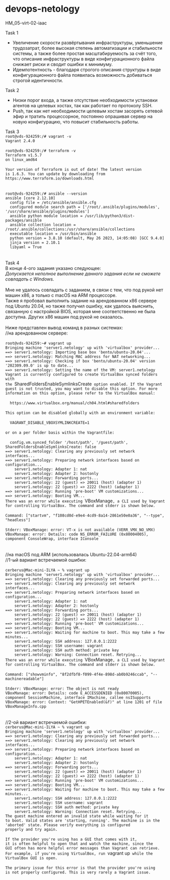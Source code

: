 # devops-netology
HM_05-virt-02-iaac

Task 1
-  Увеличение скорости развёртывания инфраструктуры, уменьшение трудозатрат, более высокая степень автоматизации и стабильности системы, а также более простая масштабируемость за счёт того, что описание инфраструктуры в виде конфигурационного файла снижает риски и сводит ошибки к минимуму.
- Идемпотентность - благодаря строгого описания структуры в виде конфигурационного файла появилась возможность добиваться строгой идентичности. 

Task 2
- Низки порог входа, а также отсутствие необходимости установки агентов на целевых хостах, так как работает по протоколу SSH. 
- Push, так как нет необходимости целевым хостам засорять сетевой эфир и тратить процессорное, постоянно опрашивая сервер на новую конфигурацию, что повысит стабильность работы.

Task 3 <br />
`root@vds-924259:/# vagrant -v` <br />
`Vagrant 2.4.0` <br />
 <br />
`root@vds-924259:/# terraform -v` <br />
`Terraform v1.5.7` <br />
`on linux_amd64` <br />
 <br />
`Your version of Terraform is out of date! The latest version` <br />
`is 1.6.3. You can update by downloading from https://www.terraform.io/downloads.html` <br />
 <br />
 <br />
`root@vds-924259:/# ansible --version` <br />
`ansible [core 2.12.10]` <br />
`  config file = /etc/ansible/ansible.cfg` <br />
`  configured module search path = ['/root/.ansible/plugins/modules', '/usr/share/ansible/plugins/modules']` <br />
`  ansible python module location = /usr/lib/python3/dist-packages/ansible` <br />
`  ansible collection location = /root/.ansible/collections:/usr/share/ansible/collections` <br />
`  executable location = /usr/bin/ansible` <br />
`  python version = 3.8.10 (default, May 26 2023, 14:05:08) [GCC 9.4.0]` <br />
`  jinja version = 2.10.1` <br />
`  libyaml = True` <br />
<br />
<br />
Task 4 <br />
В конце 4-ого задания указано следующее:<br />
*Допускается неполное выполнение данного задания если не сможете совладать с Windows.*<br />
<br />
Мне не удалось совладать с заданием, в связи с тем, что под рукой нет машин x86, а только с macOS на ARM процессоре.<br />
Также я пробовал выполнить задание на арендованном x86 сервере под Ubuntu 20.04, но также получил ошибку, как удалось выяснить, связанную с настройкой BIOS, которая мне соответственно не была доступна. Других x86 машин под рукой не оказалось.<br />
<br />
Ниже представлен вывод команд в разных системах:<br />
//на арендованном сервере:<br />
<br />
`root@vds-924259:~# vagrant up` <br />
`Bringing machine 'server1.netology' up with 'virtualbox' provider...` <br />
`==> server1.netology: Importing base box 'bento/ubuntu-20.04'...` <br />
`==> server1.netology: Matching MAC address for NAT networking...` <br />
`==> server1.netology: Checking if box 'bento/ubuntu-20.04' version '202309.09.0' is up to date...` <br />
`==> server1.netology: Setting the name of the VM: server1.netology` <br />
`Vagrant is currently configured to create VirtualBox synced folders with` <br />
`the `SharedFoldersEnableSymlinksCreate` option enabled. If the Vagrant` <br />
`guest is not trusted, you may want to disable this option. For more` <br />
`information on this option, please refer to the VirtualBox manual:` <br />
<br />
`  https://www.virtualbox.org/manual/ch04.html#sharedfolders` <br />
<br />
`This option can be disabled globally with an environment variable:` <br />
<br />
`  VAGRANT_DISABLE_VBOXSYMLINKCREATE=1` <br />
<br />
`or on a per folder basis within the Vagrantfile:` <br />
<br />
`  config.vm.synced_folder '/host/path', '/guest/path', SharedFoldersEnableSymlinksCreate: false` <br />
`==> server1.netology: Clearing any previously set network interfaces...` <br />
`==> server1.netology: Preparing network interfaces based on configuration...` <br />
`    server1.netology: Adapter 1: nat` <br />
`    server1.netology: Adapter 2: hostonly` <br />
`==> server1.netology: Forwarding ports...` <br />
`    server1.netology: 22 (guest) => 20011 (host) (adapter 1)` <br />
`    server1.netology: 22 (guest) => 2222 (host) (adapter 1)` <br />
`==> server1.netology: Running 'pre-boot' VM customizations...` <br />
`==> server1.netology: Booting VM...` <br />
`There was an error while executing `VBoxManage`, a CLI used by Vagrant` <br />
`for controlling VirtualBox. The command and stderr is shown below.` <br />
<br />
`Command: ["startvm", "f108cd0d-e9e4-4cd9-8a14-2861e50e0a36", "--type", "headless"]` <br />
<br />
`Stderr: VBoxManage: error: VT-x is not available (VERR_VMX_NO_VMX)` <br />
`VBoxManage: error: Details: code NS_ERROR_FAILURE (0x80004005), component ConsoleWrap, interface IConsole` <br />
<br />
<br />
//на macOS под ARM (использовалась Ubuntu-22.04-arm64)<br />
//1-ый вариант встречаемой ошибки: <br />
<br />
`cerberus@Mac-mini-ILYA ~ % vagrant up` <br />
`Bringing machine 'server1.netology' up with 'virtualbox' provider...` <br />
`==> server1.netology: Clearing any previously set forwarded ports...` <br />
`==> server1.netology: Clearing any previously set network interfaces...` <br />
`==> server1.netology: Preparing network interfaces based on configuration...` <br />
`    server1.netology: Adapter 1: nat` <br />
`    server1.netology: Adapter 2: hostonly` <br />
`==> server1.netology: Forwarding ports...` <br />
`    server1.netology: 22 (guest) => 20011 (host) (adapter 1)` <br />
`    server1.netology: 22 (guest) => 2222 (host) (adapter 1)` <br />
`==> server1.netology: Running 'pre-boot' VM customizations...` <br />
`==> server1.netology: Booting VM...` <br />
`==> server1.netology: Waiting for machine to boot. This may take a few minutes...` <br />
`    server1.netology: SSH address: 127.0.0.1:2222` <br />
`    server1.netology: SSH username: vagrant` <br />
`    server1.netology: SSH auth method: private key` <br />
`    server1.netology: Warning: Connection reset. Retrying...` <br />
`There was an error while executing `VBoxManage`, a CLI used by Vagrant` <br />
`for controlling VirtualBox. The command and stderr is shown below.` <br />
<br />
`Command: ["showvminfo", "8f2dfbf8-f099-4f4e-898d-ab0b9246ccab", "--machinereadable"]` <br />
<br />
`Stderr: VBoxManage: error: The object is not ready` <br />
`VBoxManage: error: Details: code E_ACCESSDENIED (0x80070005), component SessionMachine, interface IMachine, callee nsISupports` <br />
`VBoxManage: error: Context: "GetHPETEnabled(&f)" at line 1201 of file VBoxManageInfo.cpp` <br />
<br />
<br />
//2-ой вариант встречаемой ошибки: <br />
`cerberus@Mac-mini-ILYA ~ % vagrant up` <br />
`Bringing machine 'server1.netology' up with 'virtualbox' provider...` <br />
`==> server1.netology: Clearing any previously set forwarded ports...` <br />
`==> server1.netology: Clearing any previously set network interfaces...` <br />
`==> server1.netology: Preparing network interfaces based on configuration...` <br />
`    server1.netology: Adapter 1: nat` <br />
`    server1.netology: Adapter 2: hostonly` <br />
`==> server1.netology: Forwarding ports...` <br />
`    server1.netology: 22 (guest) => 20011 (host) (adapter 1)` <br />
`    server1.netology: 22 (guest) => 2222 (host) (adapter 1)` <br />
`==> server1.netology: Running 'pre-boot' VM customizations...` <br />
`==> server1.netology: Booting VM...` <br />
`==> server1.netology: Waiting for machine to boot. This may take a few minutes...` <br />
`    server1.netology: SSH address: 127.0.0.1:2222` <br />
`    server1.netology: SSH username: vagrant` <br />
`    server1.netology: SSH auth method: private key` <br />
`    server1.netology: Warning: Connection reset. Retrying...` <br />
`The guest machine entered an invalid state while waiting for it` <br />
`to boot. Valid states are 'starting, running'. The machine is in the` <br />
`'aborted' state. Please verify everything is configured` <br />
`properly and try again.` <br />
<br />
`If the provider you're using has a GUI that comes with it,` <br />
`it is often helpful to open that and watch the machine, since the` <br />
`GUI often has more helpful error messages than Vagrant can retrieve.` <br />
`For example, if you're using VirtualBox, run `vagrant up` while the` <br />
`VirtualBox GUI is open.` <br />
<br />
`The primary issue for this error is that the provider you're using` <br />
`is not properly configured. This is very rarely a Vagrant issue.` <br />
